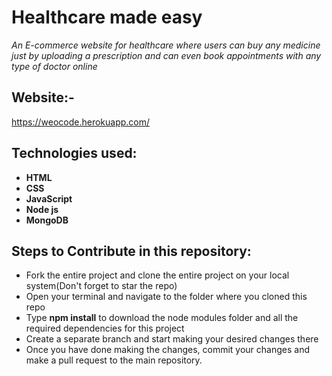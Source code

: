 # Healthcare made easy
*An E-commerce website for healthcare where users can buy any medicine just by uploading a prescription and can even book appointments with any type of doctor online* 

## Website:-
https://weocode.herokuapp.com/

## Technologies used:
- **HTML**
- **CSS**
- **JavaScript**
- **Node js**
- **MongoDB**

## Steps to Contribute in this repository:
- Fork the entire project and clone the entire project on your local system(Don't forget to star the repo)
- Open your terminal and navigate to the folder where you cloned this repo
- Type **npm install** to download the node modules folder and all the required dependencies for this project
- Create a separate branch and start making your desired changes there
- Once you have done making the changes, commit your changes and make a pull request to the main repository.
 